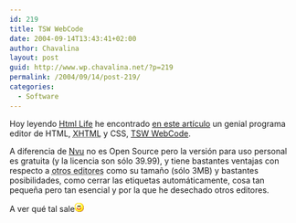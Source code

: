 ```yaml
---
id: 219
title: TSW WebCode
date: 2004-09-14T13:43:41+02:00
author: Chavalina
layout: post
guid: http://www.wp.chavalina.net/?p=219
permalink: /2004/09/14/post-219/
categories:
  - Software
---
```

Hoy leyendo <a href="http://www.htmllife.com/" target="_blank">Html Life</a> he encontrado <a href="http://www.htmllife.com/archivos/tsw_web_coder/" target="_blank">en este art&iacute;culo</a> un genial programa editor de HTML, <acronym title="eXtended HyperText Markup Language">XHTML</acronym> y CSS, <a href="http://www.pro.tsware.net/" target="_blank">TSW WebCode</a>.

A diferencia de <a href="http://www.chavalina.net/comentar.php?idpost=184&#038;q=nvu" target="_blank">Nvu</a> no es Open Source pero la versi&oacute;n para uso personal es gratuita (y la licencia son s&oacute;lo 39.99), y tiene bastantes ventajas con respecto a <acronym title="Dreamweaver o el Block de notas">otros editores</acronym> como su tama&ntilde;o (s&oacute;lo 3MB) y bastantes posibilidades, como cerrar las etiquetas automáticamente, cosa tan peque&ntilde;a pero tan esencial y por la que he desechado otros editores.

A ver qué tal sale![emo](/imagenes/emoticonos/sonrisa.gif)